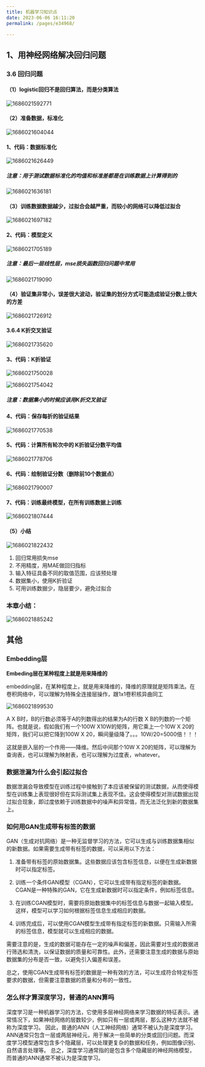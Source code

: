 ```yaml
---
title: 机器学习知识点
date: 2023-06-06 16:11:20
permalink: /pages/e34968/

---
```

## 1、用神经网络解决回归问题

### 3.6 回归问题

#### （1）logistic回归不是回归算法，而是分类算法

![1686021592771](/assets/1686021592771.png)

#### （2）准备数据，标准化

![1686021604044](/assets/1686021604044.png)

#### 1、代码：数据标准化

![1686021626449](/assets/1686021626449.png)

##### 注意：用于测试数据标准化的均值和标准差都是在训练数据上计算得到的

![1686021636181](/assets/1686021636181.png)

#### （3）训练数据数据越少，过拟合会越严重，而较小的网络可以降低过拟合

![1686021697182](/assets/1686021697182.png)

#### 2、代码：模型定义

![1686021705189](/assets/1686021705189.png)

##### 注意：最后一层线性层，mse损失函数回归问题中常用

![1686021719090](/assets/1686021719090.png)

#### （4）验证集非常小，误差很大波动，验证集的划分方式可能造成验证分数上很大的方差

![1686021726912](/assets/1686021726912.png)

#### 3.6.4 K折交叉验证

![1686021735620](/assets/1686021735620.png)

#### 3、代码：K折验证

![1686021750028](/assets/1686021750028.png)

![1686021754042](/assets/1686021754042.png)

##### 注意：数据集小的时候应该用K折交叉验证

#### 4、代码：保存每折的验证结果

![1686021770538](/assets/1686021770538.png)

#### 5、代码：计算所有轮次中的 K折验证分数平均值

![1686021778706](/assets/1686021778706.png)

#### 6、代码：绘制验证分数（删除前10个数据点）

![1686021790007](/assets/1686021790007.png)

#### 7、代码：训练最终模型，在所有训练数据上训练

![1686021807444](/assets/1686021807444.png)

#### （5）小结

![1686021822432](/assets/1686021822432.png)

1. 回归常用损失mse
2. 不用精度，用MAE做回归指标
3. 输入特征具备不同的取值范围，应该预处理
4. 数据集小，使用K折验证
5. 可用训练数据少，隐层要少，避免过拟合

### 本章小结：

![1686021885242](/assets/1686021885242.png)



## 其他

### Embedding层

**Embeding层在某种程度上就是用来降维的**

embedding层，在某种程度上，就是用来降维的，降维的原理就是矩阵乘法。在卷积网络中，可以理解为特殊全连接层操作，跟1x1卷积核异曲同工

![1686021899530](/assets/1686021899530.png)

A X B时，B的行数必须等于A的列数得出的结果为A的行数 X B的列数的一个矩阵。也就是说，假如我们有一个100W X10W的矩阵，用它乘上一个10W X 20的矩阵，我们可以把它降到100W X 20，瞬间量级降了。。。10W/20=5000倍！！！

这就是嵌入层的一个作用——降维。然后中间那个10W X 20的矩阵，可以理解为查询表，也可以理解为映射表，也可以理解为过度表，whatever。



### 数据泄漏为什么会引起过拟合

数据泄漏会导致模型在训练过程中接触到了本应该被保留的测试数据，从而使得模型在训练集上表现很好但在实际测试集上表现不佳。这会使得模型对测试数据出现过拟合现象，即过度依赖于训练数据中的噪声和异常值，而无法泛化到新的数据集上。



### 如何用GAN生成带有标签的数据

GAN（生成对抗网络）是一种无监督学习的方法，它可以生成与训练数据集相似的新数据。如果需要生成带有标签的数据，可以采用以下方法：

1. 准备带有标签的原始数据集。这些数据应该包含标签信息，以便在生成新数据时可以指定标签。

2. 训练一个条件GAN模型（CGAN），它可以生成带有指定标签的新数据。CGAN是一种特殊的GAN，它在生成新数据时可以指定条件，例如标签信息。

3. 在训练CGAN模型时，需要将原始数据集中的标签信息与数据一起输入模型。这样，模型可以学习如何根据标签信息生成相应的数据。

4. 训练完成后，可以使用CGAN模型生成带有指定标签的新数据。只需输入所需的标签信息，模型就可以生成相应的数据。

需要注意的是，生成的数据可能存在一定的噪声和偏差，因此需要对生成的数据进行筛选和清洗，以保证数据的质量和可靠性。此外，还需要注意生成的数据与原始数据集的分布是否一致，以避免引入偏差和误差。

总之，使用CGAN生成带有标签的数据是一种有效的方法，可以生成符合特定标签要求的数据，但需要注意数据的质量和分布的一致性。



### 怎么样才算深度学习，普通的ANN算吗

深度学习是一种机器学习的方法，它使用多层神经网络来学习数据的特征表示。通常情况下，如果神经网络的层数较少，例如只有一层或两层，那么这种方法就不被称为深度学习。
因此，普通的ANN（人工神经网络）通常不被认为是深度学习。ANN通常只包含一层或两层神经元，用于解决一些简单的分类或回归问题。而深度学习模型通常包含多个隐藏层，可以处理更复杂的数据和任务，例如图像识别、自然语言处理等。
总之，深度学习通常指的是包含多个隐藏层的神经网络模型，而普通的ANN通常不被认为是深度学习。



